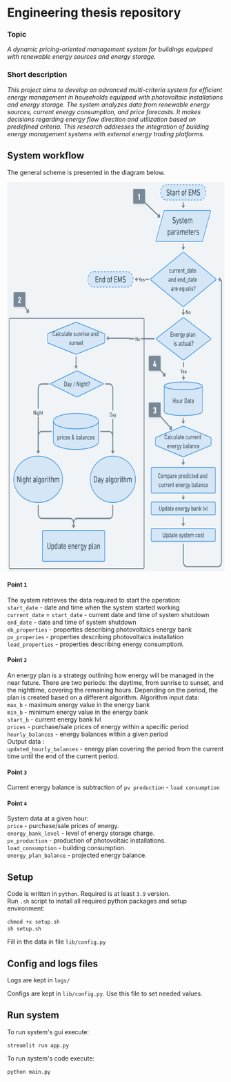 # Engineering thesis repository

### Topic

_A dynamic pricing-oriented management system for buildings equipped with renewable energy sources and energy storage._

### Short description

_This project aims to develop an advanced multi-criteria system for efficient energy management in households equipped
with photovoltaic installations and energy storage. The system analyzes data from renewable energy sources, current
energy consumption, and price forecasts. It makes decisions regarding energy flow direction and utilization based on
predefined criteria. This research addresses the integration of building energy management systems with external energy
trading platforms._

## System workflow

The general scheme is presented in the diagram below.
<p align="center">  
    <img src="lib/images/general_scheme.png" alt="The chart`s image of the system flow" width="700" height="900">
</p>

#### Point `1`

The system retrieves the data required to start the operation:\
`start_date` - date and time when the system started working\
`current_date` = `start_date` - current date and time of system shutdown\
`end_date` - date and time of system shutdown\
`eb_properties` - properties describing photovoltaics energy bank\
`pv_properies` - properties describing photovoltaics installation\
`load_properties` - properties describing energy consumption\

#### Point `2`

An energy plan is a strategy outlining how energy will be managed in the near future. There are two periods: the
daytime, from sunrise to sunset, and the nighttime, covering the remaining hours. Depending on the period, the plan is
created based on a different algorithm.
Algorithm input data:\
`max_b` - maximum energy value in the energy bank\
`min_b` - minimum energy value in the energy bank\
`start_b` - current energy bank lvl\
`prices` - purchase/sale prices of energy within a specific period\
`hourly_balances` - energy balances within a given period\
Output data :\
`updated_hourly_balances` - energy plan covering the period from the current time until the end of the current period.

#### Point `3`

Current energy balance is subtraction of `pv production` - `load consumption`

#### Point `4`

System data at a given hour:\
`price` - purchase/sale prices of energy.\
`energy_bank_level` - level of energy storage charge.\
`pv_production` - production of photovoltaic installations. \
`load_consumption` - building consumption.\
`energy_plan_balance` - projected energy balance.



## Setup

Code is written in `python`. Required is at least `3.9` version.\
Run `.sh` script to install all required python packages and setup environment:

    chmod +x setup.sh
    sh setup.sh

Fill in the data in file `lib/config.py`

## Config and logs files

Logs are kept in `logs/`

Configs are kept in `lib/config.py`. Use this file to set needed values.

## Run system

To run system's gui execute:

    streamlit run app.py

To run system's code execute:

    python main.py
